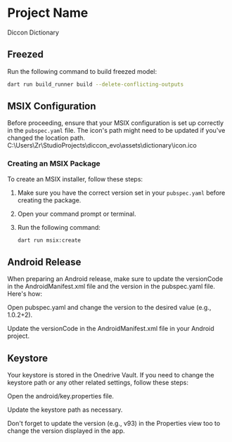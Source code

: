 # Project Name

Diccon Dictionary
## Freezed 
Run the following command to build freezed model:
```bash
dart run build_runner build --delete-conflicting-outputs
```
## MSIX Configuration

Before proceeding, ensure that your MSIX configuration is set up correctly in the `pubspec.yaml` file. The icon's path might need to be updated if you've changed the location path.
C:\Users\Zr\StudioProjects\diccon_evo\assets\dictionary\icon.ico

### Creating an MSIX Package

To create an MSIX installer, follow these steps:

1. Make sure you have the correct version set in your `pubspec.yaml` before creating the package.

2. Open your command prompt or terminal.

3. Run the following command:

   ```bash
   dart run msix:create

## Android Release
When preparing an Android release, make sure to update the versionCode in the AndroidManifest.xml file and the version in the pubspec.yaml file. Here's how:

Open pubspec.yaml and change the version to the desired value (e.g., 1.0.2+2).

Update the versionCode in the AndroidManifest.xml file in your Android project.

## Keystore
Your keystore is stored in the Onedrive Vault. If you need to change the keystore path or any other related settings, follow these steps:

Open the android/key.properties file.

Update the keystore path as necessary.

Don't forget to update the version (e.g., v93) in the Properties view too to change the version displayed in the app.